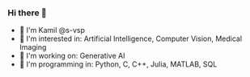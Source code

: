 ### Hi there 👋

- 🦄 I'm Kamil @s-vsp
- 🦘 I'm interested in: Artificial Intelligence, Computer Vision, Medical Imaging
- 🦜 I'm working on: Generative AI
- 🐬 I'm programming in: Python, C, C++, Julia, MATLAB, SQL
